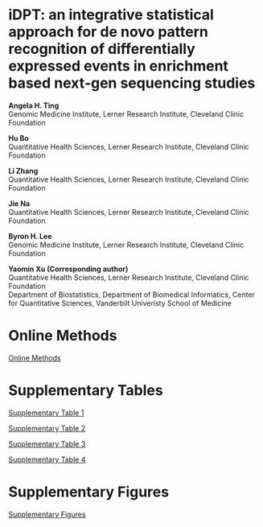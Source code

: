# iDPT: an integrative statistical approach for de novo pattern recognition of differentially expressed events in enrichment based next‐gen sequencing studies
**Angela H. Ting**  
Genomic Medicine Institute, Lerner Research Institute, Cleveland Clinic Foundation

**Hu Bo**  
Quantitative Health Sciences, Lerner Research Institute, Cleveland Clinic Foundation 

**Li Zhang**  
Quantitative Health Sciences, Lerner Research Institute, Cleveland Clinic Foundation 

**Jie Na**  
Quantitative Health Sciences, Lerner Research Institute, Cleveland Clinic Foundation 

**Byron H. Lee**  
Genomic Medicine Institute, Lerner Research Institute, Cleveland Clinic Foundation 

**Yaomin Xu (Corresponding author)**   
Quantitative Health Sciences, Lerner Research Institute, Cleveland Clinic Foundation   
Department of Biostatistics, Department of Biomedical Informatics, Center for Quantitative Sciences, Vanderbilt Univeristy School of Medicine  
# Online Methods
[Online Methods](docs/online_methods.pdf)

# Supplementary Tables
[Supplementary Table 1](docs/ms.supp_table1.xls)

[Supplementary Table 2](docs/ms.supp_table2.xls)

[Supplementary Table 3](docs/ms.supp_table3.xls)

[Supplementary Table 4](docs/ms.supp_table4.xls)
# Supplementary Figures
[Supplementary Figures](docs/SupplementaryFigures.pdf)


